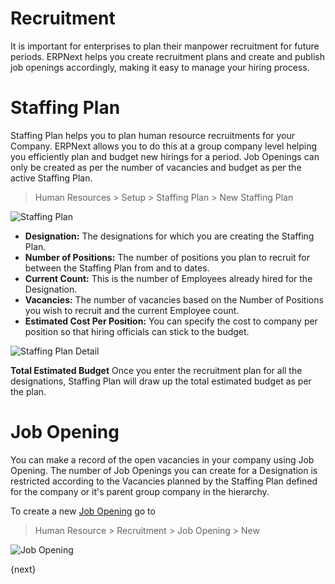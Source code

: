 # Recruitment
It is important for enterprises to plan their manpower recruitment for future periods. ERPNext helps you create recruitment plans and create and publish job openings accordingly, making it easy to manage your hiring process.

# Staffing Plan
Staffing Plan helps you to plan human resource recruitments for your Company. ERPNext allows you to do this at a group company level helping you efficiently plan and budget new hirings for a period. Job Openings can only be created as per the number of vacancies and budget as per the active Staffing Plan.

> Human Resources > Setup > Staffing Plan > New Staffing Plan

<img class="screenshot" alt="Staffing Plan"
	src="{{docs_base_url}}/assets/img/human-resources/staffing-plan.png">

- **Designation:** The designations for which you are creating the Staffing Plan.
- **Number of Positions:** The number of positions you plan to recruit for between the Staffing Plan from and to dates.
- **Current Count:** This is the number of Employees already hired for the Designation.
- **Vacancies:** The number of vacancies based on the Number of Positions you wish to recruit and the current Employee count.
- **Estimated Cost Per Position:** You can specify the cost to company per position so that hiring officials can stick to the budget.

<img class="screenshot" alt="Staffing Plan Detail"
	src="{{docs_base_url}}/assets/img/human-resources/staffing-plan-detail.png">

**Total Estimated Budget** Once you enter the recruitment plan for all the designations, Staffing Plan will draw up the total estimated budget as per the plan.

# Job Opening

You can make a record of the open vacancies in your company using Job Opening. The number of Job Openings you can create for a Designation is restricted according to the Vacancies planned by the Staffing Plan defined for the company or it's parent group company in the hierarchy.

To create a new [Job Opening](/docs/user/manual/en/human-resources/job-opening.html) go to

> Human Resource > Recruitment > Job Opening > New

<img class="screenshot" alt="Job Opening" src="{{docs_base_url}}/assets/img/human-resources/job-opening.png">

{next}
